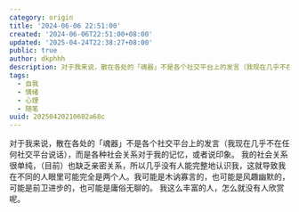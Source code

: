 ```yaml
---
category: origin
title: '2024-06-06 22:51:00'
created: '2024-06-06T22:51:00+08:00'
updated: '2025-04-24T22:38:27+08:00'
public: true
author: dkphhh
description: 对于我来说，散在各处的「魂器」不是各个社交平台上的发言（我现在几乎不在任何社交平台说话），而是各种社会关系对于我的记忆……
tags:
  - 自我
  - 情绪
  - 心理
  - 随笔
uuid: 20250420210602a68c
---
```


对于我来说，散在各处的「魂器」不是各个社交平台上的发言（我现在几乎不在任何社交平台说话），而是各种社会关系对于我的记忆，或者说印象。
我的社会关系很单纯，（目前）也缺乏亲密关系，所以几乎没有人能完整地认识我，这就导致我在不同的人眼里可能完全是两个人。我可能是木讷寡言的，也可能是风趣幽默的，可能是前卫进步的，也可能是庸俗无聊的。
我这么丰富的人，怎么就没有人欣赏呢。
